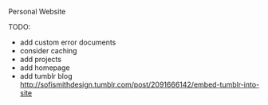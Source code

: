 Personal Website

TODO:
- add custom error documents
- consider caching
- add projects
- add homepage
- add tumblr blog http://sofismithdesign.tumblr.com/post/2091666142/embed-tumblr-into-site
